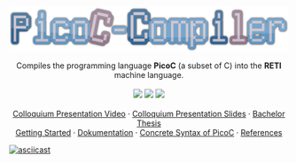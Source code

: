 <p align="center">
</p>

<div align="center">
  <a href="https://github.com/matthejue/PicoC-Compiler">
    <img src="./doc/logo.png" alt="Logo" height="80px">
  </a>
  <p align="center">
    Compiles the programming language <strong>PicoC</strong> (a subset of C) into the <strong>RETI</strong> machine language.
    <br />
    <br />
    <a href="./LICENSE"><img src="https://img.shields.io/github/license/matthejue/PicoC-Compiler.svg"></a>
    <img src="https://img.shields.io/badge/Maintained%3F-yes-green.svg">
    <img height="20px" src="http://ForTheBadge.com/images/badges/made-with-python.svg">
    <br />
    <br />
    <a href="https://youtu.be/Y9PtgwD9vg4">Colloquium Presentation Video</a>
    ·
    <a href="https://github.com/matthejue/Bachelorarbeit_Praesentation_out/blob/main/Main.pdf">Colloquium Presentation Slides</a>
    ·
    <a href="https://github.com/matthejue/Bachelorarbeit_out/blob/main/Main.pdf">Bachelor Thesis</a>
    <br />
    <a href="./doc/getting_started.md">Getting Started</a>
    ·
    <a href="https://github.com/matthejue/Bachelorarbeit_Dokumentation_out/blob/main/Dokumentation.pdf">Dokumentation</a>
    ·
    <a href="./src/concrete_syntax_picoc.lark/">Concrete Syntax of PicoC</a>
    ·
    <a href="./doc/references.md">References</a>
  </p>
</div>

[![asciicast](https://asciinema.org/a/526500.svg)](https://asciinema.org/a/526500)

<!-- <a href="./doc/abstract_syntax.txt">Abstract Syntax</a> -->
<!-- · -->
<!-- <a href="./doc/help-page.txt">Usage</a> -->
